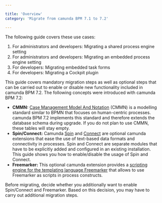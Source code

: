 ```yaml
---

title: 'Overview'
category: 'Migrate from camunda BPM 7.1 to 7.2'

---
```


The following guide covers these use cases:

1. For administrators and developers: Migrating a shared process engine setting
2. For administrators and developers: Migrating an embedded process engine setting
2. For developers: Migrating embedded task forms
3. For developers: Migrating a Cockpit plugin

This guide covers mandatory migration steps as well as optional steps that can be carried out to enable or disable new functionality included in camunda BPM 7.2. The following concepts were introduced with camunda BPM 7.2:

* **CMMN:** [Case Management Model And Notation][cmmn-ref] (CMMN) is a modelling standard similar to BPMN that focuses on human-centric processes. camunda BPM 7.2 implements this standard and therefore extends the database schema during upgrade. If you do not plan to use CMMN, these tables will stay empty.
* **Spin/Connect:** Camunda [Spin][spin-ref] and [Connect][connect-ref] are optional camunda extensions that ease the use of text-based data formats and connectivity in processes. Spin and Connect are separate modules that have to be explicitly added and configured in an existing installation. This guide shows you how to enable/disable the usage of Spin and Connect.
* **Freemarker:** This optional camunda extension provides a [scripting engine for the templating language Freemarker][freemarker-ref] that allows to use Freemarker as scripts in process constructs.

Before migrating, decide whether you additionally want to enable Spin/Connect and Freemarker. Based on this decision, you may have to carry out additional migration steps.

[cmmn-ref]: ref:/api-references/cmmn10/
[connect-ref]: ref:/guides/user-guide/#process-engine-connectors
[spin-ref]: /guides/user-guide/#data-formats-xml-json-other
[freemarker-ref]: /guides/user-guide/#process-engine-templating